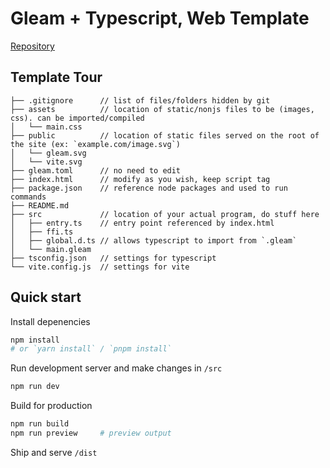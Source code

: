 # Gleam + Typescript, Web Template

[Repository](https://github.com/Endercheif/vite-gleam)

## Template Tour

```
├── .gitignore      // list of files/folders hidden by git
├── assets          // location of static/nonjs files to be (images, css). can be imported/compiled
│   └── main.css
├── public          // location of static files served on the root of the site (ex: `example.com/image.svg`)
│   └── gleam.svg
│   └── vite.svg
├── gleam.toml      // no need to edit
├── index.html      // modify as you wish, keep script tag
├── package.json    // reference node packages and used to run commands
├── README.md
├── src             // location of your actual program, do stuff here
│   ├── entry.ts    // entry point referenced by index.html
│   ├── ffi.ts
│   ├── global.d.ts // allows typescript to import from `.gleam`
│   └── main.gleam
├── tsconfig.json   // settings for typescript
└── vite.config.js  // settings for vite
```

## Quick start

Install depenencies

```sh
npm install
# or `yarn install` / `pnpm install`
```

Run development server and make changes in `/src`

```sh
npm run dev
```

Build for production

```sh
npm run build
npm run preview     # preview output
```

Ship and serve `/dist`
